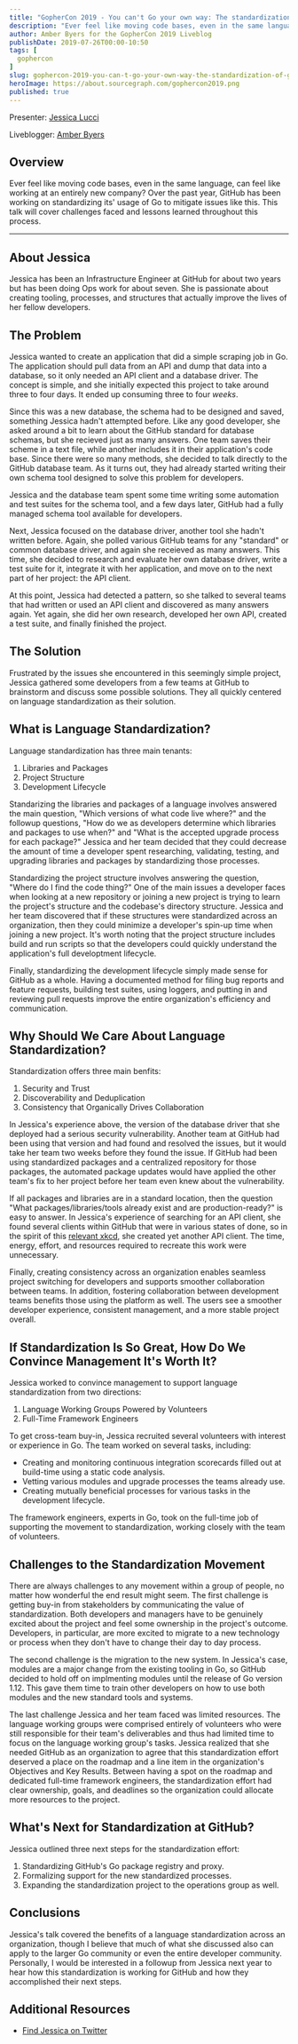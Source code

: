 ```yaml
---
title: "GopherCon 2019 - You can't Go your own way: The standardization of Go at GitHub"
description: "Ever feel like moving code bases, even in the same language, can feel like working at an entirely new company? Over the past year, GitHub has been working on standardizing its usage of Go to mitigate issues like this. This talk will cover challenges faced and lessons learned throughout this process."
author: Amber Byers for the GopherCon 2019 Liveblog
publishDate: 2019-07-26T00:00-10:50
tags: [
  gophercon
]
slug: gophercon-2019-you-can-t-go-your-own-way-the-standardization-of-go-at-github
heroImage: https://about.sourcegraph.com/gophercon2019.png
published: true 
---
```


Presenter: [Jessica Lucci](https://luccacabra.com/)

Liveblogger: [Amber Byers](https://www.linkedin.com/in/amberbyers)

## Overview

Ever feel like moving code bases, even in the same language, can feel like working at an entirely new company? Over the past year, GitHub has been working on standardizing its' usage of Go to mitigate issues like this. This talk will cover challenges faced and lessons learned throughout this process.

---

## About Jessica

Jessica has been an Infrastructure Engineer at GitHub for about two years but has been doing Ops work for about seven.  She is passionate about creating tooling, processes, and structures that actually improve the lives of her fellow developers.

## The Problem

Jessica wanted to create an application that did a simple scraping job in Go.  The application should pull data from an API and dump that data into a database, so it only needed an API client and a database driver.  The concept is simple, and she initially expected this project to take around three to four days.  It ended up consuming three to four *weeks*.

Since this was a new database, the schema had to be designed and saved, something Jessica hadn't attempted before.  Like any good developer, she asked around a bit to learn about the GitHub standard for database schemas, but she recieved just as many answers.  One team saves their scheme in a text file, while another includes it in their application's code base.  Since there were so many methods, she decided to talk directly to the GitHub database team.  As it turns out, they had already started writing their own schema tool designed to solve this problem for developers.

Jessica and the database team spent some time writing some automation and test suites for the schema tool, and a few days later, GitHub had a fully managed schema tool available for developers.

Next, Jessica focused on the database driver, another tool she hadn't written before.  Again, she polled various GitHub teams for any "standard" or common database driver, and again she receieved as many answers.  This time, she decided to research and evaluate her own database driver, write a test suite for it, integrate it with her application, and move on to the next part of her project: the API client.

At this point, Jessica had detected a pattern, so she talked to several teams that had written or used an API client and discovered as many answers again.  Yet again, she did her own research, developed her own API, created a test suite, and finally finished the project.

## The Solution

Frustrated by the issues she encountered in this seemingly simple project, Jessica gathered some developers from a few teams at GitHub to brainstorm and discuss some possible solutions.  They all quickly centered on language standardization as their solution.

## What is Language Standardization?
Language standardization has three main tenants:
1. Libraries and Packages
2. Project Structure
3. Development Lifecycle

Standarizing the libraries and packages of a language involves answered the main question, "Which versions of what code live where?" and the followup questions, "How do we as developers determine which libraries and packages to use when?" and "What is the accepted upgrade process for each package?"  Jessica and her team decided that they could decrease the amount of time a developer spent researching, validating, testing, and upgrading libraries and packages by standardizing those processes.

Standardizing the project structure involves answering the question, "Where do I find the code thing?"  One of the main issues a developer faces when looking at a new repository or joining a new project is trying to learn the project's structure and the codebase's directory structure.  Jessica and her team discovered that if these structures were standardized across an organization, then they could minimize a developer's spin-up time when joining a new project. It's worth noting that the project structure includes build and run scripts so that the developers could quickly understand the application's full developtment lifecycle.

Finally, standardizing the development lifecycle simply made sense for GitHub as a whole.  Having a documented method for filing bug reports and feature requests, building test suites, using loggers, and putting in and reviewing pull requests improve the entire organization's efficiency and communication.

## Why Should We Care About Language Standardization?
Standardization offers three main benfits:
1. Security and Trust
2. Discoverability and Deduplication
3. Consistency that Organically Drives Collaboration

In Jessica's experience above, the version of the database driver that she deployed had a serious security vulnerability.  Another team at GitHub had been using that version and had found and resolved the issues, but it would take her team two weeks before they found the issue.  If GitHub had been using standardized packages and a centralized repository for those packages, the automated package updates would have applied the other team's fix to her project before her team even knew about the vulnerability.

If all packages and libraries are in a standard location, then the question "What packages/libraries/tools already exist and are production-ready?" is easy to answer. In Jessica's experience of searching for an API client, she found several clients within GitHub that were in various states of done, so in the spirit of this [relevant xkcd](https://xkcd.com/927/), she created yet another API client. The time, energy, effort, and resources required to recreate this work were unnecessary.

Finally, creating consistency across an organization enables seamless project switching for developers and supports smoother collaboration between teams.  In addition, fostering collaboration between development teams benefits those using the platform as well.  The users see a smoother developer experience, consistent management, and a more stable project overall.

## If Standardization Is So Great, How Do We Convince Management It's Worth It?
Jessica worked to convince management to support language standardization from two directions:
1. Language Working Groups Powered by Volunteers
2. Full-Time Framework Engineers

To get cross-team buy-in, Jessica recruited several volunteers with interest or experience in Go.  The team worked on several tasks, including:
- Creating and monitoring continuous integration scorecards filled out at build-time using a static code analysis.
- Vetting various modules and upgrade processes the teams already use.
- Creating mutually beneficial processes for various tasks in the development lifecycle.

The framework engineers, experts in Go, took on the full-time job of supporting the movement to standardization, working closely with the team of volunteers.

## Challenges to the Standardization Movement
There are always challenges to any movement within a group of people, no matter how wonderful the end result might seem.  The first challenge is getting buy-in from stakeholders by communicating the value of standardization. Both developers and managers have to be genuinely excited about the project and feel some ownership in the project's outcome.  Developers, in particular, are more excited to migrate to a new technology or process when they don't have to change their day to day process.

The second challenge is the migration to the new system.  In Jessica's case, modules are a major change from the existing tooling in Go, so GitHub decided to hold off on implmenting modules until the release of Go version 1.12.  This gave them time to train other developers on how to use both modules and the new standard tools and systems.

The last challenge Jessica and her team faced was limited resources.  The language working groups were comprised entirely of volunteers who were still responsible for their team's deliverables and thus had limited time to focus on the language working group's tasks.  Jessica realized that she needed GitHub as an organization to agree that this standardization effort deserved a place on the roadmap and a line item in the organization's Objectives and Key Results.  Between having a spot on the roadmap and dedicated full-time framework engineers, the standardization effort had clear ownership, goals, and deadlines so the organization could allocate more resources to the project.

## What's Next for Standardization at GitHub?
Jessica outlined three next steps for the standardization effort:
1. Standardizing GitHub's Go package registry and proxy.
2. Formalizing support for the new standardized processes.
3. Expanding the standardization project to the operations group as well.

## Conclusions
Jessica's talk covered the benefits of a language standardization across an organization, though I believe that much of what she discussed also can apply to the larger Go community or even the entire developer community.  Personally, I would be interested in a followup from Jessica next year to hear how this standardization is working for GitHub and how they  accomplished their next steps.



## Additional Resources

* [Find Jessica on Twitter](https://twitter.com/luccacabra)
